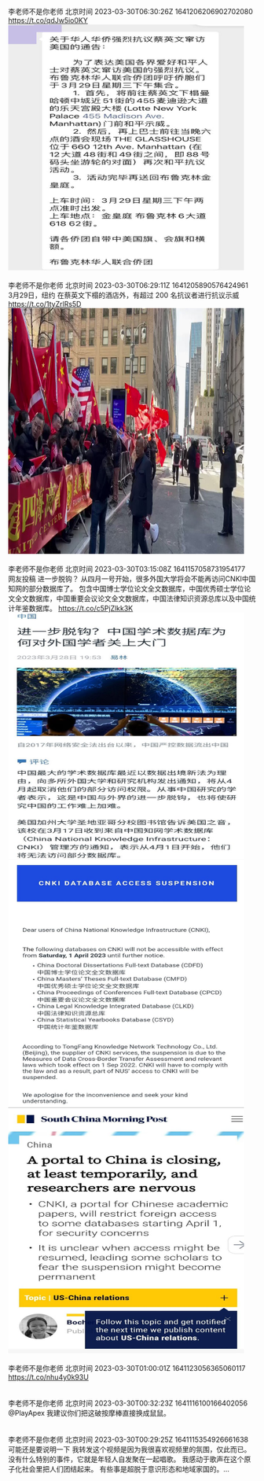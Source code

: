李老师不是你老师 北京时间 2023-03-30T06:30:26Z 1641206206902702080<br>https://t.co/qdJw5io0KY<br><img src='/temp/image/2023/w-Month-3/1641206206902702080_0.jpg' width='480' height='500'><br><br>李老师不是你老师 北京时间 2023-03-30T06:29:11Z 1641205890576424961<br>3月29日，纽约
在蔡英文下榻的酒店外，有超过 200 名抗议者进行抗议示威
https://t.co/1tyZrlRs5D<br><img src='/temp/video/2023/w-Month-3/au-Day-30/whyyoutouzhele/1641205890576424961_0.jpg' width='480' height='500'><br><br>李老师不是你老师 北京时间 2023-03-30T03:15:08Z 1641157058731954177<br>网友投稿
进一步脱钩？
从四月一号开始，很多外国大学将会不能再访问CNKI中国知网的部分数据库了。
包含中国博士学位论文全文数据库，中国优秀硕士学位论文全文数据库，中国重要会议论文全文数据库，中国法律知识资源总库以及中国统计年鉴数据库。 https://t.co/c5PjZlkk3K<br><img src='/temp/image/2023/w-Month-3/1641157058731954177_0.jpg' width='480' height='500'><img src='/temp/image/2023/w-Month-3/1641157058731954177_1.jpg' width='480' height='500'><img src='/temp/image/2023/w-Month-3/1641157058731954177_2.jpg' width='480' height='500'><br><br>李老师不是你老师 北京时间 2023-03-30T01:00:01Z 1641123056365060117<br>https://t.co/nhu4y0k93U<br><br><br>李老师不是你老师 北京时间 2023-03-30T00:32:23Z 1641116100166402056<br>@PlayApex 我建议你们把这破按摩棒直接换成鼠鼠。<br><br><br>李老师不是你老师 北京时间 2023-03-30T00:29:25Z 1641115354926661638<br>可能还是要说明一下
我转发这个视频是因为我很喜欢视频里的氛围，仅此而已。没有什么特别的事件，它就是年轻人自发聚在一起唱歌。
我感动于歌声在这个原子化社会里把人们团结起来。
有些事是超脱于意识形态和地域家国的。…<br><br><br>